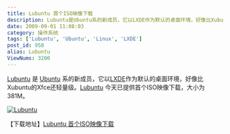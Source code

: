 ```yaml
---
title: Lubuntu 首个ISO映像下载
description: Lubuntu是Ubuntu系的新成员，它以LXDE作为默认的桌面环境，好像比Xubuntu的Xfce还轻量级。Lubuntu今天已提供首个ISO映像下载，大小为381M。
date: 2009-09-01 11:08:03
category: 操作系统
tags: ['Lubuntu', 'Ubuntu', 'Linux', 'LXDE']
post_id: 958
alias: Lubuntu
ViewNums: 3200
---
```


[Lubuntu](https://www.15897.com/blog/lubuntu) 是 [Ubuntu](/tags/Ubuntu) 系的新成员，它以[LXDE](/tags/LXDE)作为默认的桌面环境，好像比Xubuntu的Xfce还轻量级。[Lubuntu](/blog/lubuntu) 今天已提供首个ISO映像下载，大小为381M。

[![Lubuntu](https://launchpadlibrarian.net/26720187/192x192.png)](/blog/lubuntu)

【下载地址】[Lubuntu 首个ISO映像下载](http://lynxis.crew.c-base.org/)

